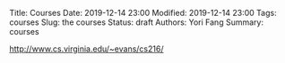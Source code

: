 Title: Courses
Date: 2019-12-14 23:00
Modified: 2019-12-14 23:00
Tags: courses
Slug: the courses
Status: draft
Authors: Yori Fang
Summary: courses

http://www.cs.virginia.edu/~evans/cs216/
